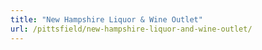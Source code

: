```yaml
---
title: "New Hampshire Liquor & Wine Outlet"
url: /pittsfield/new-hampshire-liquor-and-wine-outlet/
---
```

